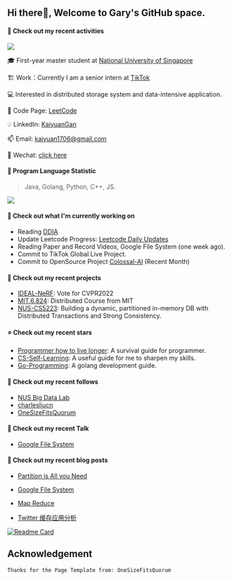 ## Hi there👋, Welcome to Gary's GitHub space.

#### 🔋 Check out my recent activities

<a href="https://github.com/anuraghazra/github-readme-stats">
  <img align="center" src="https://github-readme-stats.vercel.app/api?username=GaryGky&?count_private=true&show_icons=true&&theme=synthwave" />
</a>

🎓 First-year master student at [National University of Singapore](https://www.nus.edu.sg/)

🏗 Work：Currently I am a senior intern at [TikTok](https://www.tiktok.com/)

💻 Interested in distributed storage system and data-intensive application.

🌋 Code Page: [LeetCode](https://leetcode-cn.com/u/kaiyuan_nus/)

💡 LinkedIn: [KaiyuanGan](https://www.linkedin.com/in/kaiyuangan/)

📫 Email: [kaiyuan1706@gmail.com](kaiyuan1706@gmail.com)

💬 Wechat: [click here](https://github.com/GaryGky/IDEAL-NeRF/blob/master/wechat.jpg)

#### 🔦 Program Language Statistic

> Java, Golang, Python, C++, JS.

<a href="https://github.com/anuraghazra/convoychat">
  <img align="center" src="https://github-readme-stats.vercel.app/api/top-langs/?username=GaryGky" />
</a>

#### 👷 Check out what I'm currently working on

- Reading [DDIA](https://dataintensive.net/)
- Update Leetcode Progress: [Leetcode Daily Updates](https://github.com/GaryGky/leetcode-update)
- Reading Paper and Record Videos, Google File System (one week ago).
- Commit to TikTok Global Live Project.
- Commit to OpenSource Project [Colossal-AI](https://github.com/hpcaitech/ColossalAI) (Recent Month)

#### 🌱 Check out my recent projects

- [IDEAL-NeRF](https://github.com/GaryGky/IDEAL-NeRF): Vote for CVPR2022
- [MIT.6.824](https://github.com/GaryGky/MIT6.824): Distributed Course from MIT
- [NUS-CS5223](https://github.com/GaryGky/cs5223-labs): Building a dynamic, partitioned in-memory DB with Distributed Transactions and Strong Consistency.

#### ⭐ Check out my recent stars

- [Programmer how to live longer](https://github.com/geekan/HowToLiveLonger): A survival guide for programmer.
- [CS-Self-Learning](https://github.com/PKUFlyingPig/cs-self-learning): A useful guide for me to sharpen my skills.
- [Go-Programming](https://github.com/draveness/website): A golang development guide. 

#### 👯 Check out my recent follows

- [NUS Big Data Lab](https://github.com/thulab)
- [charlesliucn](https://github.com/charlesliucn)
- [OneSizeFitsQuorum](https://github.com/OneSizeFitsQuorum)

#### 🔨 Check out my recent Talk

- [Google File System](https://drive.google.com/file/d/14vcHTjZV4cnQene2GzecY0gizOrzEnaA/view?usp=sharing)

#### 📜 Check out my recent blog posts

- [Partition is All you Need](https://lo845xqmx7.feishu.cn/docs/doccn7ps0hMiJoJIw4DmRWn4HUd)

- [Google File System](https://lo845xqmx7.feishu.cn/docs/doccncmo8iqkFFn424B8lZd44gh)
- [Map Reduce](https://lo845xqmx7.feishu.cn/docs/doccnOSf3ldikYI6JOgdn5B6Gac)
- [Twitter 缓存应用分析](https://lo845xqmx7.feishu.cn/docs/doccn329gaovix2csddT3FXFzvb)


[![Readme Card](https://github-readme-stats.vercel.app/api/pin/?username=GaryGky&repo=github-readme-stats)](https://github.com/anuraghazra/github-readme-stats)


## Acknowledgement

```shell
Thanks for the Page Template from: OneSizeFitsQuorum
```
